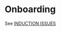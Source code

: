 # Onboarding

See [INDUCTION ISSUES](https://github.com/alan-turing-institute/open-research-community-management/issues?q=is%3Aissue+is%3Aopen)